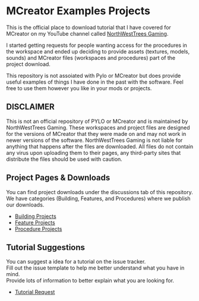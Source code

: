 # MCreator Examples Projects
This is the official place to download tutorial that I have covered for MCreator on my YouTube channel called [NorthWestTrees Gaming](https://www.youtube.com/channel/UC8XYkALuEvGlKhza5Uyb7uQ).   
  
I started getting requests for people wanting access for the procedures in the workspace and ended up deciding to provide assets (textures, models, sounds) and MCreator files (workspaces and procedures) part of the project download.   
  
This repository is not assoiated with Pylo or MCreator but does provide useful examples of things I have done in the past with the software. Feel free to use them however you like in your mods or projects.

## DISCLAIMER
This is not an official repository of PYLO or MCreator and is maintained by NorthWestTrees Gaming. These workspaces and project files are designed for the versions of MCreator that they were made on and may not work in newer versions of the software. NorthWestTrees Gaming is not liable for anything that happens after the files are downloaded. All files do not contain any virus upon uploading them to their pages, any third-party sites that distribute the files should be used with caution.

## Project Pages & Downloads
You can find project downloads under the discussions tab of this repository.  
We have categories (Building, Features, and Procedures) where we publish our downloads.
- [Building Projects](https://github.com/MCreator-Examples/Projects/discussions/categories/-building-projects)
- [Feature Projects](https://github.com/MCreator-Examples/Projects/discussions/categories/-feature-projects)
- [Procedure Projects](https://github.com/MCreator-Examples/Projects/discussions/categories/-procedure-projects)

## Tutorial Suggestions
You can suggest a idea for a tutorial on the issue tracker.  
Fill out the issue template to help me better understand what you have in mind.  
Provide lots of information to better explain what you are looking for.  
- [Tutorial Request](https://github.com/MCreator-Examples/Projects/issues/new?assignees=&labels=tutorial&template=feature_request.yml)
